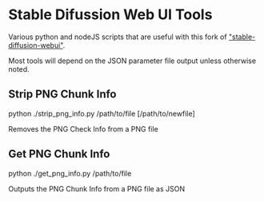 # Stable Difussion Web UI Tools

Various python and nodeJS scripts that are useful with this fork of
["stable-diffusion-webui"](https://github.com/tsngo/stable-diffusion-webui).

Most tools will depend on the JSON parameter file output unless otherwise noted.

## Strip PNG Chunk Info
python ./strip_png_info.py /path/to/file [/path/to/newfile]

Removes the PNG Check Info from a PNG file

## Get PNG Chunk Info
python ./get_png_info.py /path/to/file

Outputs the PNG Chunk Info from a PNG file as JSON